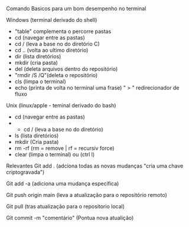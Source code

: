Comando Basicos para um bom desempenho no terminal

Windows (terminal derivado do shell)

- "table" complementa o percorre pastas
- cd (navegar entre as pastas)
 - cd / (leva a base no do diretório C)
 - cd .. (volta ao ultimo diretório)
- dir (lista diretórios)
- mkdir (cria pasta)
- del (deleta arquivos dentro do repositório)
- "rmdir /S /Q"(deleta o repositório)
- cls (limpa o terminal)
- echo (printa de volta no terminal uma frase)
 " > " redirecionador de fluxo

Unix (linux/apple - teminal derivado do bash)

- cd (navegar entre as pastas)
 - - cd / (leva a base no do diretório)
- ls (lista diretórios)
- mkdir (Cria pasta)
- rm -rf (rm = remove | rf = recursiv force) 
- clear (limpa o terminal) ou (ctrl l)


Relevantes 
Git add . (adciona todas as novas mudanças "cria uma chave criptogravada")

Git add -a (adiciona uma mudança específica)

Git push origin main (leva a atualização para o repositório remoto)

Git pull (tras atualização para o repositorio local)

Git commit -m "comentário" (Pontua nova atualição)
